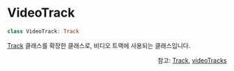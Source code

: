 # VideoTrack

```kotlin
class VideoTrack: Track
```
[Track](../track/home.md) 클래스를 확장한 클래스로, 비디오 트랙에 사용되는 클래스입니다.

<div align="right">
참고: <a href="../track/home.md">Track</a>, 
<a href="../../interface/player/home.md#videotracks">videoTracks</a>
</div>

